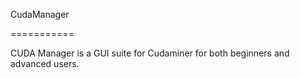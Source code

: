 CudaManager

===========



CUDA Manager is a GUI suite for Cudaminer for both beginners and advanced users.